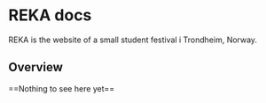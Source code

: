 # REKA docs
REKA is the website of a small student festival i Trondheim, Norway.

## Overview
==Nothing to see here yet==
